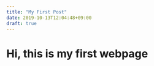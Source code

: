 ```yaml
---
title: "My First Post"
date: 2019-10-13T12:04:48+09:00
draft: true
---
```


# Hi, this is my first webpage